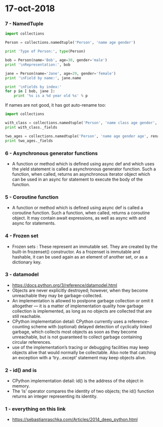 # 17-oct-2018

### 7 - NamedTuple

```python
import collections

Person = collections.namedtuple('Person', 'name age gender')

print 'Type of Person:', type(Person)

bob = Person(name='Bob', age=30, gender='male')
print '\nRepresentation:', bob

jane = Person(name='Jane', age=29, gender='female')
print '\nField by name:', jane.name

print '\nFields by index:'
for p in [ bob, jane ]:
    print '%s is a %d year old %s' % p
```
If names are not good, it has got auto-rename too:

```python
import collections

with_class = collections.namedtuple('Person', 'name class age gender', rename=True)
print with_class._fields

two_ages = collections.namedtuple('Person', 'name age gender age', rename=True)
print two_ages._fields
```


### 6 - Asynchronous generator functions

- A function or method which is defined using async def and which uses the yield statement is called a asynchronous generator function. Such a function, when called, returns an asynchronous iterator object which can be used in an async for statement to execute the body of the function.

### 5 - Coroutine function

- A function or method which is defined using async def is called a coroutine function. Such a function, when called, returns a coroutine object. It may contain await expressions, as well as async with and async for statements. 

### 4 - Frozen set

- Frozen sets : These represent an immutable set. They are created by the built-in frozenset() constructor. As a frozenset is immutable and hashable, it can be used again as an element of another set, or as a dictionary key.


### 3 - datamodel

- https://docs.python.org/3/reference/datamodel.html
- Objects are never explicitly destroyed; however, when they become unreachable they may be garbage-collected. 
- An implementation is allowed to postpone garbage collection or omit it altogether — it is a matter of implementation quality how garbage collection is implemented, as long as no objects are collected that are still reachable.
- CPython implementation detail: CPython currently uses a reference-counting scheme with (optional) delayed detection of cyclically linked garbage, which collects most objects as soon as they become unreachable, but is not guaranteed to collect garbage containing circular references.
- use of the implementation’s tracing or debugging facilities may keep objects alive that would normally be collectable. Also note that catching an exception with a ‘try…except’ statement may keep objects alive.

### 2 - id() and is

- CPython implementation detail: id() is the address of the object in memory.
- The ‘is’ operator compares the identity of two objects; the id() function returns an integer representing its identity.

### 1 - everything on this link

- https://sebastianraschka.com/Articles/2014_deep_python.html
